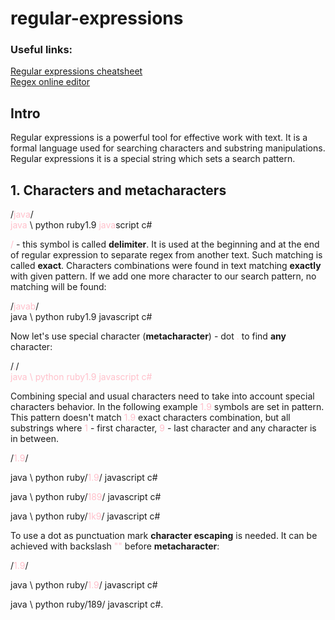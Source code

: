 # regular-expressions

### Useful links:
[Regular expressions cheatsheet](https://cheatography.com/davechild/cheat-sheets/regular-expressions/) <br />
[Regex online editor](https://regex101.com/)

## Intro
Regular expressions is a powerful tool for effective work with text. 
It is a formal language used for searching characters and substring manipulations.
Regular expressions it is a special string which sets a search pattern.

## 1. Characters and metacharacters

/<span style="color: pink">java</span>/<br />
<span style="color: pink">java</span> \ python ruby1.9 <span style="color: pink">java</span>script c#

<span style="color: pink">/</span> - this symbol is called **delimiter**. It is used at the beginning and at the end of regular expression 
to separate regex from another text. Such matching is called **exact**. Characters combinations
were found in text matching **exactly** with given pattern.
If we add one more character to our search pattern, no matching will be found: <br />

/<span style="color: pink">javab</span>/<br />
java \ python ruby1.9 javascript c#

Now let's use special character (**metacharacter**) - dot <span style="color: pink">.</span> to find **any** character:

/<span style="color: pink">.</span>/<br />
<span style="color: pink">java \ python ruby1.9 javascript c#</span>

Combining special and usual characters need to take into account special characters
behavior. In the following example <span style="color: pink">1.9</span> symbols are set in pattern. 
This pattern doesn't match <span style="color: pink">1.9</span> exact characters combination, but all substrings where <span style="color: pink">1</span> - first character, <span style="color: pink">9</span> - last character 
and any character is in between.

/<span style="color: pink">1.9</span>/

java \ python ruby/<span style="color: pink">1.9</span>/ javascript c#

java \ python ruby/<span style="color: pink">189</span>/ javascript c#

java \ python ruby/<span style="color: pink">1k9</span>/ javascript c#

To use a dot as punctuation mark **character escaping** is needed. It can be achieved with backslash <span style="color: pink">"\"</span> before **metacharacter**:

/<span style="color: pink">1\.9</span>/

java \ python ruby/<span style="color: pink">1.9</span>/ javascript c#

java \ python ruby/189/ javascript c#.

